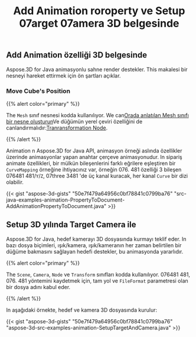 ﻿---
title: Add Animation roroperty ve Setup 07arget 07amera 3D belgesinde
type: docs
weight: 10
url: /tr/java/add-animation-property-and-setup-target-camera-in-3d-document/
description: Aspose.3D for Java animasyonlu sahne render destekler. This makalesi bir nesneyi hareket ettirmek için ön şartları açıklar.
---
## **Add Animation özelliği 3D belgesinde**
Aspose.3D for Java animasyonlu sahne render destekler. This makalesi bir nesneyi hareket ettirmek için ön şartları açıklar.
### **Move Cube's Position**
{{% alert color="primary" %}}

The `Mesh` sınıf nesnesi kodda kullanılıyor. We can[Orada anlatılan Mesh sınıfı bir nesne oluşturun](https://docs.aspose.com/3d/java/create-3d-mesh-and-scene/)Ve düğümün yerel çeviri özelliğini de canlandırmalıdır:[Tranransformation Node](https://docs.aspose.com/3d/java/adding-transformation-to-the-node/).

{{% /alert %}}

Animation n Aspose.3D for Java API, animasyon örneği aslında özellikler üzerinde animasyonlar yapan anahtar çerçeve animasyonudur. In sipariş animate özellikleri, bir mülkün bileşenlerini farklı eğrilere eşleştiren bir `CurveMapping` örneğine ihtiyacınız var, örneğin 076. 481 özelliği 3 bileşen 076481 481/`Y`/`Z`, 07three 3481 'de üç kanal kuracak, her kanal `Curve` bir dizi olabilir.

{{< gist "aspose-3d-gists" "50e7f479a64956c0bf78841c0799ba76" "src-java-examples-animation-PropertyToDocument-AddAnimationPropertyToDocument.java" >}}
## **Setup 3D yılında Target Camera ile**
Aspose.3D for Java, hedef kamerayı 3D dosyasında kurmayı teklif eder. In bazı dosya biçimleri, ışık/kamera, ışık/kameranın her zaman belirtilen bir düğüme bakmasını sağlayan hedefi destekler, bu animasyonda yararlıdır.

{{% alert color="primary" %}}

The `Scene`, `Camera`, `Node` ve `Transform` sınıfları kodda kullanılıyor. 076481 481, 076. 481 yöntemini kaydetmek için, tam yol ve `FileFormat` parametresi olan bir dosya adını kabul eder.

{{% /alert %}}

In aşağıdaki örnekte, hedef ve kamera 3D dosyasında kurulur:

{{< gist "aspose-3d-gists" "50e7f479a64956c0bf78841c0799ba76" "aspose-3d-src-examples-animation-SetupTargetAndCamera.java" >}}
